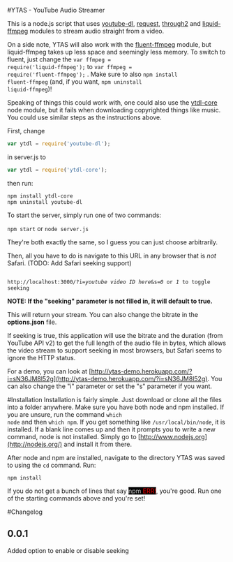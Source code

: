 #YTAS - YouTube Audio Streamer

This is a node.js script that uses [youtube-dl](http://www.github.com/fent/node-youtube-dl), [request](https://github.com/request/request), [through2](https://github.com/rvagg/through2) and [liquid-ffmpeg](https://www.npmjs.com/package/liquid-ffmpeg) modules to stream audio straight from a video. 

On a side note, YTAS will also work with the [fluent-ffmpeg](https://github.com/fluent-ffmpeg/node-fluent-ffmpeg) module, but liquid-ffmpeg takes up less space and seemingly less memory. To switch to fluent, just change the <code>var ffmpeg = require('liquid-ffmpeg');</code> to <code>var ffmpeg = require('fluent-ffmpeg');</code> . Make sure to also <code>npm install fluent-ffmpeg</code> (and, if you want, <code>npm uninstall liquid-ffmpeg</code>)!

Speaking of things this could work with, one could also use the [ytdl-core](https://github.com/fent/node-ytdl-core) node module, but it fails when downloading copyrighted things like music. You could use similar steps as the instructions above.

First, change

```javascript
var ytdl = require('youtube-dl');
```
in server.js to
```javascript
var ytdl = require('ytdl-core');
```
then run:
```
npm install ytdl-core
npm uninstall youtube-dl
```

To start the server, simply run one of two commands:

<code>npm start</code> or <code>node server.js</code>

They're both exactly the same, so I guess you can just choose arbitrarily.

Then, all you have to do is navigate to this URL in any browser that is <em>not</em> Safari. (TODO: Add Safari seeking support)

<code>
http://localhost:3000/?i=<em>youtube video ID here</em>&s=<em>0</em> or <em>1</em> to toggle seeking
</code>

<strong>NOTE: If the "seeking" parameter is not filled in, it will default to true.</strong>

This will return your stream. You can also change the bitrate in the <strong>options.json</strong> file.

If seeking is true, this application will use the bitrate and the duration (from YouTube API v2) to get the full length of the audio file in bytes, which allows the video stream to support seeking in most browsers, but Safari seems to ignore the HTTP status. 

For a demo, you can look at [http://ytas-demo.herokuapp.com/?i=sN36JM8l52g](http://ytas-demo.herokuapp.com/?i=sN36JM8l52g). You can also change the "i" parameter or set the "s" parameter if you want.


#Installation
Installation is fairly simple. Just download or clone all the files into a folder anywhere. Make sure you have both node and npm installed. If you are unsure, run the command <code>which node</code> and then <code>which npm</code>. If you get something like <code>/usr/local/bin/node</code>, it is installed. If a blank line comes up and then it prompts you to write a new command, node is not installed. Simply go to [http://www.nodejs.org](http://nodejs.org/) and install it from there.

After node and npm are installed, navigate to the directory YTAS was saved to using the <code>cd</code> command. Run:

<code>npm install</code>

If you do not get a bunch of lines that say <mark style="background-color: black;"><span style="color: #cccccc;">npm</span> <span style="color: red;">ERR!</span></mark>, you're good. Run one of the starting commands above and you're set!
 

#Changelog

0.0.1
-----
Added option to enable or disable seeking
